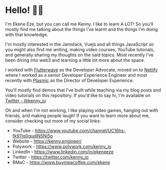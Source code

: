 # Hello! 👋🏽

I'm Ekene Eze, but you can call me Kenny. I like to learn A LOT! So you'll mostly find me talking about the things I've learnt and the things I'm doing with that knowledge.

I'm mostly interested in the Jamstack, Vuejs and all things JavaScript so you might also find me writing, making video courses, YouTube tutorials, and generally sharing my thoughts on the said topics. Most recently I've been diving into web3 and learning a little bit more about the space.

I worked with [Flutterwave](https://flutterwave.com/us) as the Developer Advocate, moved on to [Netlify](https://netlify.com/) where I worked as a senior Developer Experience Engineer and most recently with [Plasmic](https://plasmic.app) as the Director of Developer Experience.

You'll mostly find demos that I've built while teaching via my blog posts and video tutorials on this repository. If you'd like to say hi, I'm available on [Twitter - @kenny_io](https://twitter.com/kenny_io) 

Oh and when I'm not working, I like playing video games, hanging out with friends, and making people laugh! If you want to learn more about me, consider checking out more of my social links:

* YouTube - https://www.youtube.com/channel/UC16hs-fk97lq0gudiN5Ni5g
* Website - https://kenny.engineer/
* Polywork - https://www.polywork.com/kenny_io
* LinkedIn - https://www.linkedin.com/in/ekeneeze
* Twitter - https://twitter.com/kenny_io
* BMaC - https://www.buymeacoffee.com/ekene
